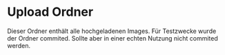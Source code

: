 # Upload Ordner

Dieser Ordner enthält alle hochgeladenen Images. Für Testzwecke wurde der Ordner commited. Sollte aber in einer echten Nutzung nicht commited werden.